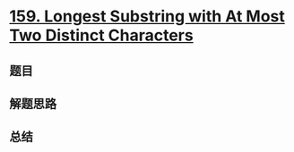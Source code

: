 # [159. Longest Substring with At Most Two Distinct Characters](https://leetcode.com/problems/longest-substring-with-at-most-two-distinct-characters/)

## 题目


## 解题思路


## 总结


